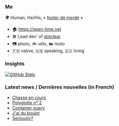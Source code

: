 ### Me

🌍 Human, He/His, « [footer de merde](https://open-time.net/post/2013/07/17/La-veritable-histoire-du-Footer-de-merde-) » 
* 🏠 https://open-time.net 
* 🛠️ Lead dev' of [dotclear](https://git.dotclear.org/dev/dotclear)
* 📷 photo, 🚲 vélo, 🏍️ moto 
* 🇫🇷 native, 🇬🇧 speaking, 🇪🇺 living

### Insights

[![GitHub Stats](https://github-readme-stats-sigma-five.vercel.app/api?username=franck-paul)](https://github.com/franck-paul)

### Latest news / Dernières nouvelles (in French)

<!-- BLOG-POST-LIST:START -->
- [Chasse en cours](https://open-time.net/post/2024/03/19/Chasse-en-cours)
- [Polyglotte n° 2](https://open-time.net/post/2024/03/18/Polyglotte-n-2)
- [Container query](https://open-time.net/post/2024/03/17/Container-query)
- [J&#39;ai du boulot](https://open-time.net/post/2024/03/16/J-ai-du-boulot)
- [Seriously?](https://open-time.net/post/2024/03/15/Seriously)
<!-- BLOG-POST-LIST:END -->
